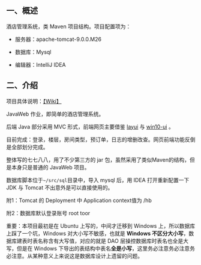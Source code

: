 ## 一、概述

酒店管理系统，类 Maven 项目结构。项目配置项为：

* 服务器：apache-tomcat-9.0.0.M26

* 数据库：Mysql

* 编辑器：IntelliJ IDEA

## 二、介绍

项目具体说明：[【Wiki】](https://github.com/inkss/hotelbook-JavaWeb/wiki)

JavaWeb 作业，即简单的酒店管理系统。

后端 Java 部分采用 MVC 形式，前端网页主要借鉴 [layui](http://www.layui.com) 与 [win10-ui](http://win10ui.yuri2.cn) 。

目前完成：登录，楼层，房间类型，预订单，日志的增删改查。网页前端功能反倒是全部划分完成。

整体写的七七八八，用了不少第三方的 jar 包，虽然采用了类似Maven的结构，但是本身只是普通的 JavaWeb 项目。

数据库脚本位于`~/src/sql`目录中，导入 mysql 后，用 IDEA 打开重新配置一下 JDK 与 Tomcat 不出意外是可以直接使用的。

附1：Tomcat 的  Deployment 中 Application context值为 /hb 

附2：数据库默认登录账号 root toor

重要：本项目最初是在 Ubuntu 上写的，中间才迁移到 Windows 上，所以数据库上踩了一个坑，Windows 对大小写不敏感，也就是 **Windows 不区分大小写**，数据库建表时表名称含有大写值，对应的就是 DAO 层操控数据库时表名也全是大写，但是在 Windows 下导出的表结构中表名**全是小写**，这里务必注意务必注意务必注意。从某种意义上来说这是数据库设计上遗留的问题。



